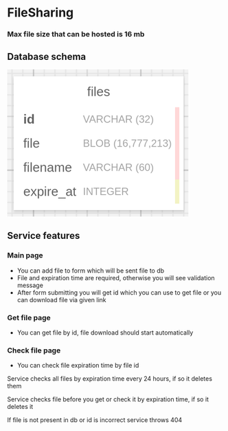 # FileSharing

### Max file size that can be hosted is 16 mb

## Database schema
![](img/file_sharing_db.png)

## Service features
### Main page

- You can add file to form which will be sent file to db
- File and expiration time are required, otherwise you will see validation message
- After form submitting you will get id which you can use to get file
or you can download file via given link
### Get file page

- You can get file by id, file download should start automatically

### Check file page

- You can check file expiration time by file id

Service checks all files by expiration time every 24 hours, if
so it deletes them

Service checks file before you get or check it by expiration time, if
so it deletes it

If file is not present in db or id is incorrect service throws 404
